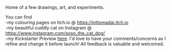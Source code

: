 Home of a few drawings, art, and experiments.

You can find
<br>  -my colouring pages on Itch.io @ <a href="https://jottomadai.itch.io">https://jottomadai.itch.io</a>
<br>  -my beautiful cuddly cat on Instagram @ <a href="https://www.instagram.com/soso_the_cat_dog/">https://www.instagram.com/soso_the_cat_dog/</a>
<br>  -my Kickstarter Preview <a href="https://www.kickstarter.com/projects/jotto/1627074823/preview?ref=pbuild_dashboard#project-preview">here</a>. I'd love to have your comments/concerns as I refine and change it before launch! All feedback is valuable and welcomed.
